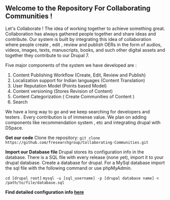 ## Welcome to the Repository For Collaborating Communities !

Let's Collaborate !
The idea of working together to achieve something great. Collaboration has always gathered people together and share ideas and contribute.
Our system is built by integrating this idea of collaboration where people create , edit , review and publish OERs in the form of audios, videos, images, texts, manuscripts, books, and such other digital assets and together they  contribute to our Drupal 7.
 
Five major components of the system we have developed are :
1. Content Publishing Workflow (Create, Edit, Review and Publish)
2. Localization support for Indian languages (Content Translation)
3. User Reputation Model (Points based Model)
4. Content versioning (Stores Revision of Content)
5. Content Categorization ( Create Communities of Content )
6. Search
 
We have a long way to go and we keep searching for developers and testers . Every contribution is of immense value. We plan on adding components like recommendation system , etc and integrating drupal with DSpace. 


**Get our code**
Clone the repository:
`git clone https://github.com/fresearchgroup/Collaborating-Communities.git`

**Import our Database file**
Drupal stores its configuration info in the database. There is a SQL file with every release (none yet), import it to your drupal database.
Create a database for drupal. For a MySql database import the sql file with the following command or use phpMyAdmin.

`cd [drupal root]`
`mysql -u [sql_username] -p [drupal database name] < /path/to/file/database.sql`
 

**Find detailed configuration info [here](https://github.com/fresearchgroup/Collaborating-Communities/wiki/Install-our-system)**
